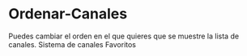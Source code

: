 # Ordenar-Canales
Puedes cambiar el orden en el que quieres que se muestre la lista de canales. Sistema de canales Favoritos
